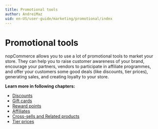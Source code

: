 ```yaml
---
title: Promotional tools
author: AndreiMaz
uid: en-US/user-guide/marketing/promotional/index
---
```

# Promotional tools

nopCommerce allows you to use a lot of promotional tools to market your store. They can help you to raise customer awareness of your brand, encourage your partners, vendors to participate in affiliate programmes, and offer your customers some good deals (like discounts, tier prices), generating sales, and creating loyalty to your store.

**Learn more in following chapters:**

- [Discounts](xref:en-US/user-guide/marketing/promotional/discounts/index)
- [Gift cards](xref:en-US/user-guide/marketing/promotional/gift-cards)
- [Reward points](xref:en-US/user-guide/marketing/promotional/reward-points)
- [Affiliates](xref:en-US/user-guide/marketing/promotional/affiliates)
- [Cross-sells and Related products](xref:en-US/user-guide/marketing/promotional/cross-sells-related-products)
- [Tier prices](xref:en-US/user-guide/marketing/promotional/tier-prices)

